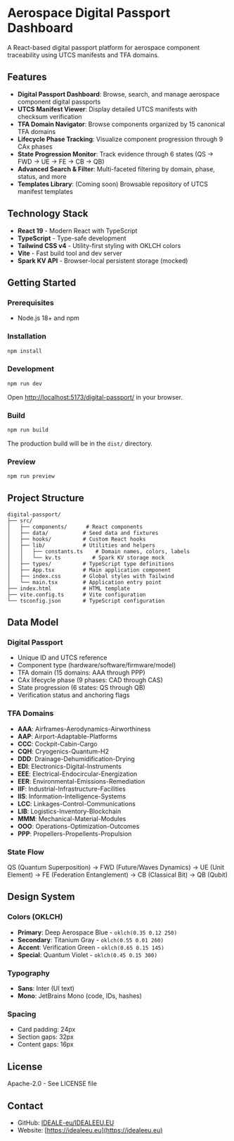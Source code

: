 # Aerospace Digital Passport Dashboard

A React-based digital passport platform for aerospace component traceability using UTCS manifests and TFA domains.

## Features

- **Digital Passport Dashboard**: Browse, search, and manage aerospace component digital passports
- **UTCS Manifest Viewer**: Display detailed UTCS manifests with checksum verification
- **TFA Domain Navigator**: Browse components organized by 15 canonical TFA domains
- **Lifecycle Phase Tracking**: Visualize component progression through 9 CAx phases
- **State Progression Monitor**: Track evidence through 6 states (QS → FWD → UE → FE → CB → QB)
- **Advanced Search & Filter**: Multi-faceted filtering by domain, phase, status, and more
- **Templates Library**: (Coming soon) Browsable repository of UTCS manifest templates

## Technology Stack

- **React 19** - Modern React with TypeScript
- **TypeScript** - Type-safe development
- **Tailwind CSS v4** - Utility-first styling with OKLCH colors
- **Vite** - Fast build tool and dev server
- **Spark KV API** - Browser-local persistent storage (mocked)

## Getting Started

### Prerequisites

- Node.js 18+ and npm

### Installation

```bash
npm install
```

### Development

```bash
npm run dev
```

Open [http://localhost:5173/digital-passport/](http://localhost:5173/digital-passport/) in your browser.

### Build

```bash
npm run build
```

The production build will be in the `dist/` directory.

### Preview

```bash
npm run preview
```

## Project Structure

```
digital-passport/
├── src/
│   ├── components/      # React components
│   ├── data/           # Seed data and fixtures
│   ├── hooks/          # Custom React hooks
│   ├── lib/            # Utilities and helpers
│   │   ├── constants.ts    # Domain names, colors, labels
│   │   └── kv.ts          # Spark KV storage mock
│   ├── types/          # TypeScript type definitions
│   ├── App.tsx         # Main application component
│   ├── index.css       # Global styles with Tailwind
│   └── main.tsx        # Application entry point
├── index.html          # HTML template
├── vite.config.ts      # Vite configuration
└── tsconfig.json       # TypeScript configuration
```

## Data Model

### Digital Passport
- Unique ID and UTCS reference
- Component type (hardware/software/firmware/model)
- TFA domain (15 domains: AAA through PPP)
- CAx lifecycle phase (9 phases: CAD through CAS)
- State progression (6 states: QS through QB)
- Verification status and anchoring flags

### TFA Domains
- **AAA**: Airframes-Aerodynamics-Airworthiness
- **AAP**: Airport-Adaptable-Platforms
- **CCC**: Cockpit-Cabin-Cargo
- **CQH**: Cryogenics-Quantum-H2
- **DDD**: Drainage-Dehumidification-Drying
- **EDI**: Electronics-Digital-Instruments
- **EEE**: Electrical-Endocircular-Energization
- **EER**: Environmental-Emissions-Remediation
- **IIF**: Industrial-Infrastructure-Facilities
- **IIS**: Information-Intelligence-Systems
- **LCC**: Linkages-Control-Communications
- **LIB**: Logistics-Inventory-Blockchain
- **MMM**: Mechanical-Material-Modules
- **OOO**: Operations-Optimization-Outcomes
- **PPP**: Propellers-Propellents-Propulsion

### State Flow
QS (Quantum Superposition) → FWD (Future/Waves Dynamics) → UE (Unit Element) → FE (Federation Entanglement) → CB (Classical Bit) → QB (Qubit)

## Design System

### Colors (OKLCH)
- **Primary**: Deep Aerospace Blue - `oklch(0.35 0.12 250)`
- **Secondary**: Titanium Gray - `oklch(0.55 0.01 260)`
- **Accent**: Verification Green - `oklch(0.65 0.15 145)`
- **Special**: Quantum Violet - `oklch(0.45 0.15 300)`

### Typography
- **Sans**: Inter (UI text)
- **Mono**: JetBrains Mono (code, IDs, hashes)

### Spacing
- Card padding: 24px
- Section gaps: 32px
- Content gaps: 16px

## License

Apache-2.0 - See LICENSE file

## Contact

- GitHub: [IDEALE-eu/IDEALEEU.EU](https://github.com/IDEALE-eu/IDEALEEU.EU)
- Website: [https://idealeeu.eu](https://idealeeu.eu)

